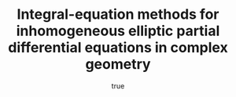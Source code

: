 ---
layout: publication
author:
- family: Askham
  given: Travis
genre: PhD thesis
mythesis: true
publisher: New York University
ref-id: askham2016integral
title: Integral-equation methods for inhomogeneous elliptic partial differential equations
  in complex geometry
type: thesis
year: '2016'
---